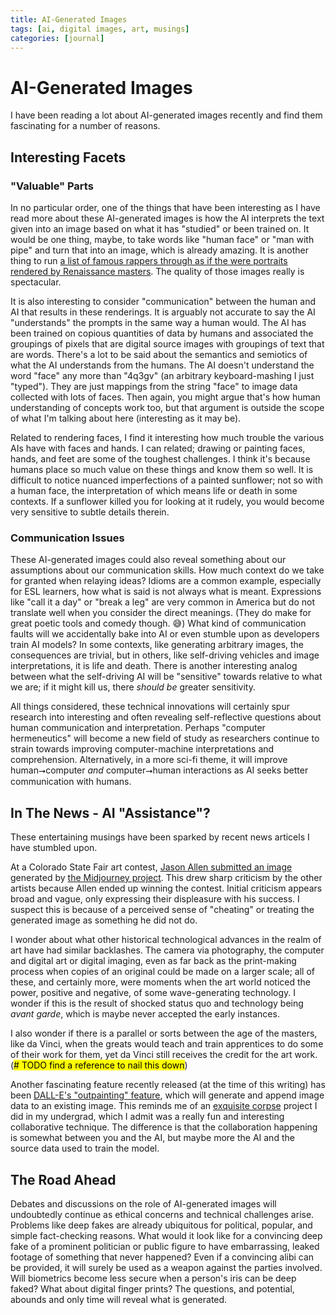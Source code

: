 ```yaml
---
title: AI-Generated Images
tags: [ai, digital images, art, musings]
categories: [journal]
---
```


<!-- TODO add post image from Unsplash w/ full credits; maybe make Vue component that handles that based on the URL or something? -->

# AI-Generated Images

<!-- make sidebar widget or something with table of contents (one probably exists already) -->

I have been reading a lot about AI-generated images recently and find them fascinating for a number of reasons.

## Interesting Facets

### "Valuable" Parts

In no particular order, one of the things that have been interesting as I have read more about these AI-generated images is how the AI interprets the text given into an image based on what it has "studied" or been trained on. It would be one thing, maybe, to take words like "human face" or "man with pipe" and turn that into an image, which is already amazing. It is another thing to run [a list of famous rappers through as if the were portraits rendered by Renaissance masters](https://twitter.com/Dalle2Pictures/status/1553712736785387526). The quality of those images really is spectacular.

It is also interesting to consider "communication" between the human and AI that results in these renderings. It is arguably not accurate to say the AI "understands" the prompts in the same way a human would. The AI has been trained on copious quantities of data by humans and associated the groupings of pixels that are digital source images with groupings of text that are words. There's a lot to be said about the semantics and semiotics of what the AI understands from the humans. The AI doesn't understand the word "face" any more than "4q3gv" (an arbitrary keyboard-mashing I just "typed"). They are just mappings from the string "face" to image data collected with lots of faces. Then again, you might argue that's how human understanding of concepts work too, but that argument is outside the scope of what I'm talking about here (interesting as it may be).

Related to rendering faces, I find it interesting how much trouble the various AIs have with faces and hands. I can related; drawing or painting faces, hands, and feet are some of the toughest challenges. I think it's because humans place so much value on these things and know them so well. It is difficult to notice nuanced imperfections of a painted sunflower; not so with a human face, the interpretation of which means life or death in some contexts. If a sunflower killed you for looking at it rudely, you would become very sensitive to subtle details therein.

### Communication Issues

These AI-generated images could also reveal something about our assumptions about our communication skills. How much context do we take for granted when relaying ideas? Idioms are a common example, especially for ESL learners, how what is said is not always what is meant. Expressions like "call it a day" or "break a leg" are very common in America but do not translate well when you consider the direct meanings. (They do make for great poetic tools and comedy though. 😅) What kind of communication faults will we accidentally bake into AI or even stumble upon as developers train AI models? In some contexts, like generating arbitrary images, the consequences are trivial, but in others, like self-driving vehicles and image interpretations, it is life and death. There is another interesting analog between what the self-driving AI will be "sensitive" towards relative to what we are; if it might kill us, there *should be* greater sensitivity.

All things considered, these technical innovations will certainly spur research into interesting and often revealing self-reflective questions about human communication and interpretation. Perhaps "computer hermeneutics" will become a new field of study as researchers continue to strain towards improving computer-machine interpretations and comprehension. Alternatively, in a more sci-fi theme, it will improve human⭢computer *and* computer⭢human interactions as AI seeks better communication with humans.

## In The News - AI "Assistance"?

These entertaining musings have been sparked by recent news articels I have stumbled upon.

At a Colorado State Fair art contest, [Jason Allen submitted an image](https://petapixel.com/2022/09/01/ai-generated-artwork-wins-first-place-at-state-fair-enraging-artists/) generated by [the Midjourney project](https://www.midjourney.com/home/). This drew sharp criticism by the other artists because Allen ended up winning the contest. Initial criticism appears broad and vague, only expressing their displeasure with his success. I suspect this is because of a perceived sense of "cheating" or treating the generated image as something he did not do.

I wonder about what other historical technological advances in the realm of art have had similar backlashes. The camera via photography, the computer and digital art or digital imaging, even as far back as the print-making process when copies of an original could be made on a larger scale; all of these, and certainly more, were moments when the art world noticed the power, positive and negative, of some wave-generating technology. I wonder if this is the result of shocked status quo and technology being *avant garde*, which is maybe never accepted the early instances.

I also wonder if there is a parallel or sorts between the age of the masters, like da Vinci, when the greats would teach and train apprentices to do some of their work for them, yet da Vinci still receives the credit for the art work. (<mark># TODO find a reference to nail this down</mark>)

Another fascinating feature recently released (at the time of this writing) has been [DALL-E's "outpainting" feature](https://openai.com/blog/dall-e-introducing-outpainting/), which will generate and append image data to an existing image. This reminds me of an [exquisite corpse](https://en.wikipedia.org/wiki/Exquisite_corpse) project I did in my undergrad, which I admit was a really fun and interesting collaborative technique. The difference is that the collaboration happening is somewhat between you and the AI, but maybe more the AI and the source data used to train the model.

## The Road Ahead

Debates and discussions on the role of AI-generated images will undoubtedly continue as ethical concerns and technical challenges arise. Problems like deep fakes are already ubiquitous for political, popular, and simple fact-checking reasons. What would it look like for a convincing deep fake of a prominent politician or public figure to have embarrassing, leaked footage of something that never happened? Even if a convincing alibi can be provided, it will surely be used as a weapon against the parties involved. Will biometrics become less secure when a person's iris can be deep faked? What about digital finger prints? The questions, and potential, abounds and only time will reveal what is generated.
